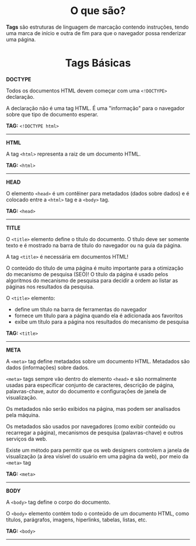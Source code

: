 <h1 align = "center"> O que são? </h1>

**Tags** são estruturas de linguagem de marcação contendo instruções, tendo uma marca de início e outra de fim para que o navegador possa renderizar uma página. 


<h1 align = "center"> Tags Básicas </h1>

**DOCTYPE**  

 Todos os documentos HTML devem começar com uma `<!DOCTYPE>` declaração.

A declaração não é uma tag HTML. É uma "informação" para o navegador sobre que tipo de documento esperar.

**TAG:** `<!DOCTYPE html>` 

***

**HTML**  

A tag `<html>` representa a raiz de um documento HTML.

**TAG:** `<html>` 

***

**HEAD**

O elemento `<head>` é um contêiner para metadados (dados sobre dados) e é colocado entre a `<html>` tag e a `<body>` tag.

**TAG:** `<head>`

***

**TITLE**  

O `<title>` elemento define o título do documento. O título deve ser somente texto e é mostrado na barra de título do navegador ou na guia da página.

A tag `<title>` é necessária em documentos HTML!

O conteúdo do título de uma página é muito importante para a otimização do mecanismo de pesquisa (SEO)! O título da página é usado pelos algoritmos do mecanismo de pesquisa para decidir a ordem ao listar as páginas nos resultados da pesquisa.

O `<title>` elemento:

- define um título na barra de ferramentas do navegador
- fornece um título para a página quando ela é adicionada aos favoritos
- exibe um título para a página nos resultados do mecanismo de pesquisa  


**TAG:** `<title>`

***  

**META**  

A `<meta>` tag define metadados sobre um documento HTML. Metadados são dados (informações) sobre dados.

`<meta>` tags sempre vão dentro do elemento `<head>` e são normalmente usadas para especificar conjunto de caracteres, descrição de página, palavras-chave, autor do documento e configurações de janela de visualização.

Os metadados não serão exibidos na página, mas podem ser analisados ​​pela máquina.

Os metadados são usados ​​por navegadores (como exibir conteúdo ou recarregar a página), mecanismos de pesquisa (palavras-chave) e outros serviços da web.

Existe um método para permitir que os web designers controlem a janela de visualização (a área visível do usuário em uma página da web), por meio da `<meta>` tag

**TAG:** `<meta>`  


***  


**BODY**  

A `<body>` tag define o corpo do documento.

O `<body>` elemento contém todo o conteúdo de um documento HTML, como títulos, parágrafos, imagens, hiperlinks, tabelas, listas, etc.

**TAG:** `<body>`  

***
